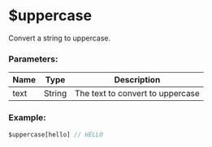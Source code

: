 # $uppercase
Convert a string to uppercase.

### Parameters:
| Name | Type | Description |
| ---- | ---- | ------------|
| text | String | The text to convert to uppercase|

### Example:
  
```js
$uppercase[hello] // HELLO
```
